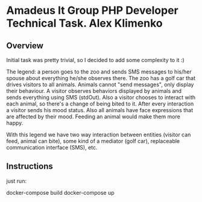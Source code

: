# Amadeus It Group PHP Developer Technical Task. Alex Klimenko

## Overview

Initial task was pretty trivial, so I decided to add some complexity to it :)

The legend: a person goes to the zoo and sends SMS messages to his/her spouse about
everything he/she observes there. The zoo has a golf car that drives visitors to
all animals. Animals cannot "send messages", only display their behaviour. A visitor
observes behaviors displayed by animals and sends everything using SMS (stdOut).
Also a visitor chooses to interact with each animal, so there's a change of
being bited to it. After every interaction a visitor sends his mood status. 
Also all animals have face expressions that are affected by their mood. 
Feeding an animal would make them more happy.
  
With this legend we have two way interaction between entities (visitor can feed, 
animal can bite), some kind of a mediator (golf car), replaceable communication
interface (SMS), etc.

## Instructions

just run:

docker-compose build
docker-compose up